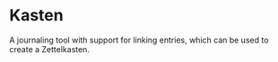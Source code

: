# Kasten

A journaling tool with support for linking entries, which can be used to create a Zettelkasten.
